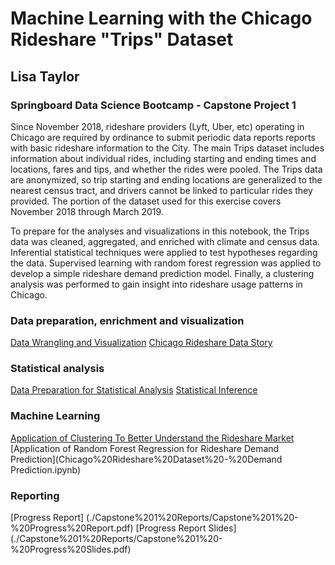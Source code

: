 # Machine Learning with the Chicago Rideshare "Trips" Dataset
## Lisa Taylor
### Springboard Data Science Bootcamp - Capstone Project 1

Since November 2018, rideshare providers (Lyft, Uber, etc) operating in Chicago are required by ordinance to submit periodic data reports reports with basic rideshare information to the City. The main Trips dataset includes information about individual rides, including starting and ending times and locations, fares and tips, and whether the rides were pooled. The Trips data are anonymized, so trip starting and ending locations are generalized to the nearest census tract, and drivers cannot be linked to particular rides they provided. The portion of the dataset used for this exercise covers November 2018 through March 2019.

To prepare for the analyses and visualizations in this notebook, the Trips data was cleaned, aggregated, and enriched with climate and census data. Inferential statistical techniques were applied to test hypotheses regarding the data.  Supervised learning with random forest regression was applied to develop a simple rideshare demand prediction model.  Finally, a clustering analysis was performed to gain insight into rideshare usage patterns in Chicago.

### Data preparation, enrichment and visualization
[Data Wrangling and Visualization](Chicago%20Rideshare%20-%20Wrangling+Visualization.ipynb)
[Chicago Rideshare Data Story](Chicago%20Rideshare%20Data%20Story.ipynb)

### Statistical analysis

[Data Preparation for Statistical Analysis](Chicago%20RideshareDataset%20-%20Statistical%20Inference.ipynb)
[Statistical Inference](Chicago%20Rideshare%20Dataset%20-%20Statistical%20Inference.ipynb)

### Machine Learning
[Application of Clustering To Better Understand the Rideshare Market](Chicago%20Rideshare%20Dataset%20-%20Clustering%20Analysis.ipynb)
[Application of Random Forest Regression for Rideshare Demand Prediction](Chicago%20Rideshare%20Dataset%20-%20Demand Prediction.ipynb)

### Reporting
[Progress Report] (./Capstone%201%20Reports/Capstone%201%20-%20Progress%20Report.pdf)
[Progress Report Slides] (./Capstone%201%20Reports/Capstone%201%20-%20Progress%20Slides.pdf)

